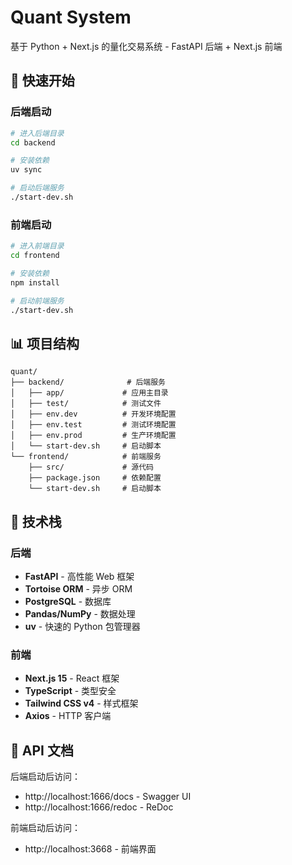 # Quant System

基于 Python + Next.js 的量化交易系统 - FastAPI 后端 + Next.js 前端

## 🚀 快速开始

### 后端启动

```bash
# 进入后端目录
cd backend

# 安装依赖
uv sync

# 启动后端服务
./start-dev.sh
```

### 前端启动

```bash
# 进入前端目录
cd frontend

# 安装依赖
npm install

# 启动前端服务
./start-dev.sh
```

## 📊 项目结构

```
quant/
├── backend/              # 后端服务
│   ├── app/             # 应用主目录
│   ├── test/            # 测试文件
│   ├── env.dev          # 开发环境配置
│   ├── env.test         # 测试环境配置
│   ├── env.prod         # 生产环境配置
│   └── start-dev.sh     # 启动脚本
└── frontend/            # 前端服务
    ├── src/             # 源代码
    ├── package.json     # 依赖配置
    └── start-dev.sh     # 启动脚本
```

## 🔧 技术栈

### 后端
- **FastAPI** - 高性能 Web 框架
- **Tortoise ORM** - 异步 ORM
- **PostgreSQL** - 数据库
- **Pandas/NumPy** - 数据处理
- **uv** - 快速的 Python 包管理器

### 前端
- **Next.js 15** - React 框架
- **TypeScript** - 类型安全
- **Tailwind CSS v4** - 样式框架
- **Axios** - HTTP 客户端

## 📖 API 文档

后端启动后访问：
- http://localhost:1666/docs - Swagger UI
- http://localhost:1666/redoc - ReDoc

前端启动后访问：
- http://localhost:3668 - 前端界面